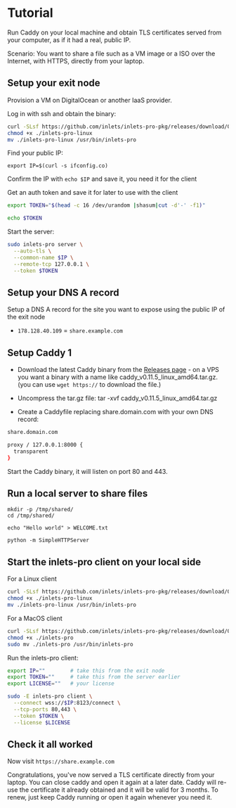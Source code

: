 # Tutorial

Run Caddy on your local machine and obtain TLS certificates served from your computer, as if it had a real, public IP. 

Scenario: You want to share a file such as a VM image or a ISO over the Internet, with HTTPS, directly from your laptop.

## Setup your exit node

Provision a VM on DigitalOcean or another IaaS provider.

Log in with ssh and obtain the binary:

```sh
curl -SLsf https://github.com/inlets/inlets-pro-pkg/releases/download/0.4.0/inlets-pro-linux > inlets-pro-linux
chmod +x ./inlets-pro-linux
mv ./inlets-pro-linux /usr/bin/inlets-pro
```

Find your public IP:

```
export IP=$(curl -s ifconfig.co)
```

Confirm the IP with `echo $IP` and save it, you need it for the client

Get an auth token and save it for later to use with the client

```sh
export TOKEN="$(head -c 16 /dev/urandom |shasum|cut -d'-' -f1)"

echo $TOKEN
```

Start the server:

```sh
sudo inlets-pro server \
  --auto-tls \
  --common-name $IP \
  --remote-tcp 127.0.0.1 \
  --token $TOKEN
```

## Setup your DNS A record

Setup a DNS A record for the site you want to expose using the public IP of the exit node

* `178.128.40.109` = `share.example.com`

## Setup Caddy 1

* Download the latest Caddy binary from the [Releases page](https://github.com/caddyserver/caddy/releases) - on a VPS you want a binary with a name like caddy_v0.11.5_linux_amd64.tar.gz. (you can use `wget https://` to download the file.)
* Uncompress the tar.gz file: tar -xvf caddy_v0.11.5_linux_amd64.tar.gz

* Create a Caddyfile replacing share.domain.com with your own DNS record:

```sh
share.domain.com

proxy / 127.0.0.1:8000 {
  transparent
}
```

Start the Caddy binary, it will listen on port 80 and 443.

## Run a local server to share files

```
mkdir -p /tmp/shared/
cd /tmp/shared/

echo "Hello world" > WELCOME.txt

python -m SimpleHTTPServer
```

## Start the inlets-pro client on your local side

For a Linux client

```sh
curl -SLsf https://github.com/inlets/inlets-pro-pkg/releases/download/0.4.0/inlets-pro-linux > inlets-pro-linux
chmod +x ./inlets-pro-linux
mv ./inlets-pro-linux /usr/bin/inlets-pro
```

For a MacOS client

```sh
curl -SLsf https://github.com/inlets/inlets-pro-pkg/releases/download/0.4.0/inlets-pro > inlets-pro
chmod +x ./inlets-pro
sudo mv ./inlets-pro /usr/bin/inlets-pro
```

Run the inlets-pro client:

```sh
export IP=""        # take this from the exit node
export TOKEN=""     # take this from the server earlier
export LICENSE=""   # your license

sudo -E inlets-pro client \
  --connect wss://$IP:8123/connect \
  --tcp-ports 80,443 \
  --token $TOKEN \
  --license $LICENSE
```

## Check it all worked

Now visit `https://share.example.com`

Congratulations, you've now served a TLS certificate directly from your laptop. You can close caddy and open it again at a later date. Caddy will re-use the certificate it already obtained and it will be valid for 3 months. To renew, just keep Caddy running or open it again whenever you need it.
